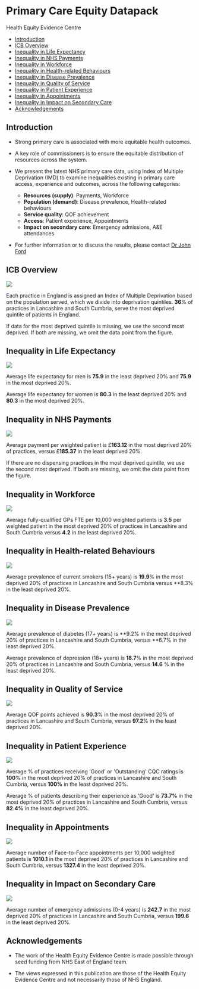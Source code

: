 # Primary Care Equity Datapack
Health Equity Evidence Centre

- [Introduction](#introduction)
- [ICB Overview](#icb-overview)
- [Inequality in Life Expectancy](#inequality-in-life-expectancy)
- [Inequality in NHS Payments](#inequality-in-nhs-payments)
- [Inequality in Workforce](#inequality-in-workforce)
- [Inequality in Health-related
  Behaviours](#inequality-in-health-related-behaviours)
- [Inequality in Disease Prevalence](#inequality-in-disease-prevalence)
- [Inequality in Quality of Service](#inequality-in-quality-of-service)
- [Inequality in Patient Experience](#inequality-in-patient-experience)
- [Inequality in Appointments](#inequality-in-appointments)
- [Inequality in Impact on Secondary
  Care](#inequality-in-impact-on-secondary-care)
- [Acknowledgements](#acknowledgements)

## Introduction

- Strong primary care is associated with more equitable health outcomes.

- A key role of commissioners is to ensure the equitable distribution of
  resources across the system.

- We present the latest NHS primary care data, using Index of Multiple
  Deprivation (IMD) to examine inequalities existing in primary care
  access, experience and outcomes, across the following categories:

  - **Resources (supply)**: Payments, Workforce
  - **Population (demand)**: Disease prevalence, Health-related
    behaviours
  - **Service quality**: QOF achievement
  - **Access**: Patient experience, Appointments
  - **Impact on secondary care**: Emergency admissions, A&E attendances

- For further information or to discuss the results, please contact [Dr
  John Ford](j.a.ford@qmul.ac.uk)

## ICB Overview

![](figure-commonmark/overview-1.png)

Each practice in England is assigned an Index of Multiple Deprivation
based on the population served, which we divide into deprivation
quintiles. **36**% of practices in Lancashire and South Cumbria, serve
the most deprived quintile of patients in England.

If data for the most deprived quintile is missing, we use the second
most deprived. If both are missing, we omit the data point from the
figure.

## Inequality in Life Expectancy

![](figure-commonmark/Life_Expectancy-1.png)

Average life expectancy for men is **75.9** in the least deprived 20%
and **75.9** in the most deprived 20%.

Average life expectancy for women is **80.3** in the least deprived 20%
and **80.3** in the most deprived 20%.

## Inequality in NHS Payments

![](figure-commonmark/payments-1.png)

Average payment per weighted patient is £**163.12** in the most deprived
20% of practices, versus £**185.37** in the least deprived 20%.

If there are no dispensing practices in the most deprived quintile, we
use the second most deprived. If both are missing, we omit the data
point from the figure.

## Inequality in Workforce

![](figure-commonmark/workforce-1.png)

Average fully-qualified GPs FTE per 10,000 weighted patients is **3.5**
per weighted patient in the most deprived 20% of practices in Lancashire
and South Cumbria versus **4.2** in the least deprived 20%.

## Inequality in Health-related Behaviours

![](figure-commonmark/behaviours-1.png)

Average prevalence of current smokers (15+ years) is **19.9**% in the
most deprived 20% of practices in Lancashire and South Cumbria versus
\*\*8.3% in the least deprived 20%.

## Inequality in Disease Prevalence

![](figure-commonmark/prevalence-1.png)

Average prevalence of diabetes (17+ years) is **9.2% in the most
deprived 20% of practices in Lancashire and South Cumbria, versus **6.7%
in the least deprived 20%.

Average prevalence of depression (18+ years) is **18.7**% in the most
deprived 20% of practices in Lancashire and South Cumbria, versus
**14.6** % in the least deprived 20%.

## Inequality in Quality of Service

![](figure-commonmark/quality-1.png)

Average QOF points achieved is **90.3**% in the most deprived 20% of
practices in Lancashire and South Cumbria, versus **97.2**% in the least
deprived 20%.

## Inequality in Patient Experience

![](figure-commonmark/exp-1.png)

Average % of practices receiving 'Good' or 'Outstanding' CQC ratings is
**100**% in the most deprived 20% of practices in Lancashire and South
Cumbria, versus **100%** in the least deprived 20%.

Average % of patients describing their experience as 'Good' is **73.7%**
in the most deprived 20% of practices in Lancashire and South Cumbria,
versus **82.4%** in the least deprived 20%.

## Inequality in Appointments

![](figure-commonmark/appts-1.png)

Average number of Face-to-Face appointments per 10,000 weighted patients
is **1010.1** in the most deprived 20% of practices in Lancashire and
South Cumbria, versus **1327.4** in the least deprived 20%.

## Inequality in Impact on Secondary Care

![](figure-commonmark/secondary-1.png)

Average number of emergency admissions (0-4 years) is **242.7** in the
most deprived 20% of practices in Lancashire and South Cumbria, versus
**199.6** in the least deprived 20%.

## Acknowledgements

- The work of the Health Equity Evidence Centre is made possible through
  seed funding from NHS East of England team.

- The views expressed in this publication are those of the Health Equity
  Evidence Centre and not necessarily those of NHS England.
